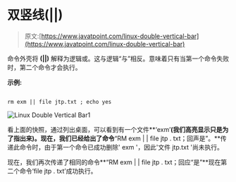 # 双竖线(||)

> 原文:[https://www.javatpoint.com/linux-double-vertical-bar](https://www.javatpoint.com/linux-double-vertical-bar)

命令外壳将 **(||)** 解释为逻辑或。这与逻辑“与”相反。意味着只有当第一个命令失败时，第二个命令才会执行。

**示例:**

```

rm exm || file jtp.txt ; echo yes

```

![Linux Double Vertical Bar1](../Images/45fe5e2c50c34998ab3db4bbb4058f7e.png)

看上面的快照，通过列出桌面，可以看到有一个文件**‘exm’**(我们高亮显示只是为了指出来)。现在，我们已经给出了命令**“RM exm | | file jtp . txt；回声是”。**传递此命令时，由于第一个命令已成功删除' exm '，因此'文件 jtp.txt '尚未执行。

现在，我们再次传递了相同的命令**“RM exm | | file jtp . txt；回应“是”**现在第二个命令‘file jtp . txt’成功执行。